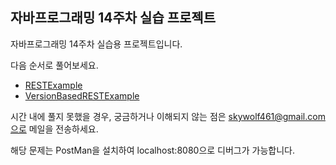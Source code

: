 ## 자바프로그래밍 14주차 실습 프로젝트

자바프로그래밍 14주차 실습용 프로젝트입니다.

다음 순서로 풀어보세요.

- [RESTExample](/src/main/java/kr/cbnu/lesson10/RESTExample.java)
- [VersionBasedRESTExample](/src/main/java/kr/cbnu/lesson10/VersionBasedRESTExample.java)

시간 내에 풀지 못했을 경우, 궁금하거나 이해되지 않는 점은 skywolf461@gmail.com으로 메일을 전송하세요.

해당 문제는 PostMan을 설치하여 localhost:8080으로 디버그가 가능합니다.
